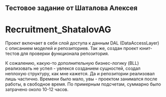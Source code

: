 ## Тестовое задание от Шаталова Алексея
# Recruitment_ShatalovAG

Проект включает в себя слой доступа к данным DAL (DataAccessLayer) с описанием моделей и репозиториев.
Так же, создан проект юнит-тестов для проверки функционала репозитория.

К сожалению, какую-то дополнительную бизнес-логику (BLL) реализовать не успел - увлекся созданием сущностей, создал неплохую структуру, как мне кажется.
Да и репозитории реализовал лишь частично. Времени было мало, увы - проектом занимался после работы, в свободное время. По примерным подсчетам, суммарно было затрачено около 10-12 часов.
